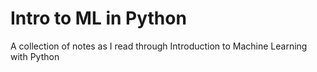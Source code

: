 # Intro to ML in Python

A collection of notes as I read through Introduction to Machine Learning with Python
